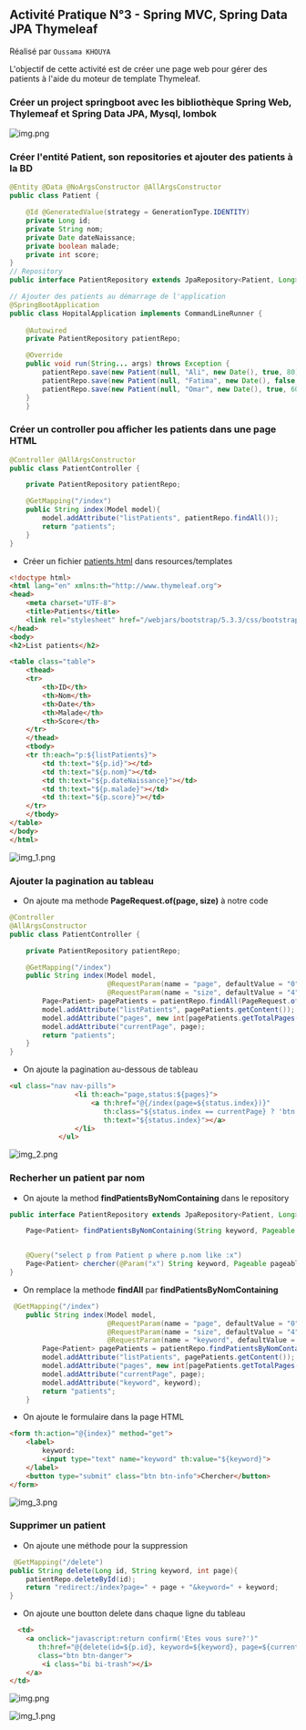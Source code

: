 ## Activité Pratique N°3 - Spring MVC, Spring Data JPA Thymeleaf
Réalisé par ``Oussama KHOUYA``

L'objectif de cette activité est de créer une page web pour gérer des patients à l'aide du moteur de template Thymeleaf.

### Créer un project springboot avec les bibliothèque Spring Web, Thylemeaf et Spring Data JPA, Mysql, lombok
![img.png](img/img.png)

### Créer l'entité Patient, son repositories et ajouter des patients à la BD
```java
@Entity @Data @NoArgsConstructor @AllArgsConstructor
public class Patient {

    @Id @GeneratedValue(strategy = GenerationType.IDENTITY)
    private Long id;
    private String nom;
    private Date dateNaissance;
    private boolean malade;
    private int score;
}
// Repository
public interface PatientRepository extends JpaRepository<Patient, Long> {}

// Ajouter des patients au démarrage de l'application
@SpringBootApplication
public class HopitalApplication implements CommandLineRunner {
    
    @Autowired
    private PatientRepository patientRepo;

    @Override
    public void run(String... args) throws Exception {
        patientRepo.save(new Patient(null, "Ali", new Date(), true, 80));
        patientRepo.save(new Patient(null, "Fatima", new Date(), false, 95));
        patientRepo.save(new Patient(null, "Omar", new Date(), true, 60));
    }
    }
```
### Créer un controller pou afficher les patients dans une page HTML
```java
@Controller @AllArgsConstructor
public class PatientController {

    private PatientRepository patientRepo;

    @GetMapping("/index")
    public String index(Model model){
        model.addAttribute("listPatients", patientRepo.findAll());
        return "patients";
    }
}
```
- Créer un fichier [patients.html](src/main/resources/templates/patients.html) dans resources/templates
```html
<!doctype html>
<html lang="en" xmlns:th="http://www.thymeleaf.org">
<head>
    <meta charset="UTF-8">
    <title>Patients</title>
    <link rel="stylesheet" href="/webjars/bootstrap/5.3.3/css/bootstrap.min.css">
</head>
<body>
<h2>List patients</h2>

<table class="table">
    <thead>
    <tr>
        <th>ID</th>
        <th>Nom</th>
        <th>Date</th>
        <th>Malade</th>
        <th>Score</th>
    </tr>
    </thead>
    <tbody>
    <tr th:each="p:${listPatients}">
        <td th:text="${p.id}"></td>
        <td th:text="${p.nom}"></td>
        <td th:text="${p.dateNaissance}"></td>
        <td th:text="${p.malade}"></td>
        <td th:text="${p.score}"></td>
    </tr>
    </tbody>
</table>
</body>
</html>
```
![img_1.png](img/img_1.png)
### Ajouter la pagination au tableau
- On ajoute ma methode **PageRequest.of(page, size)** à notre code
```java
@Controller
@AllArgsConstructor
public class PatientController {

    private PatientRepository patientRepo;

    @GetMapping("/index")
    public String index(Model model,
                        @RequestParam(name = "page", defaultValue = "0") int page,
                        @RequestParam(name = "size", defaultValue = "4")int size){
        Page<Patient> pagePatients = patientRepo.findAll(PageRequest.of(page, size));
        model.addAttribute("listPatients", pagePatients.getContent());
        model.addAttribute("pages", new int[pagePatients.getTotalPages()]);
        model.addAttribute("currentPage", page);
        return "patients";
    }
}
```
- On ajoute la pagination au-dessous de tableau
```html
<ul class="nav nav-pills">
                <li th:each="page,status:${pages}">
                    <a th:href="@{/index(page=${status.index})}"
                       th:class="${status.index == currentPage} ? 'btn btn-info ms-1' : 'btn btn-outline-info ms-1'"
                       th:text="${status.index}"></a>
                </li>
            </ul>
```
![img_2.png](img/img_2.png)
### Recherher un patient par nom
- On ajoute la method **findPatientsByNomContaining** dans le repository
```java
public interface PatientRepository extends JpaRepository<Patient, Long> {

    Page<Patient> findPatientsByNomContaining(String keyword, Pageable pageable);


    @Query("select p from Patient p where p.nom like :x")
    Page<Patient> chercher(@Param("x") String keyword, Pageable pageable);
}
```
- On remplace la methode **findAll** par **findPatientsByNomContaining**
```java
 @GetMapping("/index")
    public String index(Model model,
                        @RequestParam(name = "page", defaultValue = "0") int page,
                        @RequestParam(name = "size", defaultValue = "4")int size,
                        @RequestParam(name = "keyword", defaultValue = "")String keyword){
        Page<Patient> pagePatients = patientRepo.findPatientsByNomContaining(keyword, PageRequest.of(page, size));
        model.addAttribute("listPatients", pagePatients.getContent());
        model.addAttribute("pages", new int[pagePatients.getTotalPages()]);
        model.addAttribute("currentPage", page);
        model.addAttribute("keyword", keyword);
        return "patients";
    }
```
- On ajoute le formulaire dans la page HTML
```html
<form th:action="@{index}" method="get">
    <label>
        keyword:
        <input type="text" name="keyword" th:value="${keyword}">
    </label>
    <button type="submit" class="btn btn-info">Chercher</button>
</form>
```
![img_3.png](img/img_3.png)

### Supprimer un patient
- On ajoute une méthode pour la suppression
````java
 @GetMapping("/delete")
public String delete(Long id, String keyword, int page){
    patientRepo.deleteById(id);
    return "redirect:/index?page=" + page + "&keyword=" + keyword;
}
````
- On ajoute une boutton delete dans chaque ligne du tableau
````html
  <td>
    <a onclick="javascript:return confirm('Etes vous sure?')"
       th:href="@{delete(id=${p.id}, keyword=${keyword}, page=${currentPage})}"
       class="btn btn-danger">
        <i class="bi bi-trash"></i>
    </a>
</td>
````
![img.png](img.png)

![img_1.png](img_1.png)
